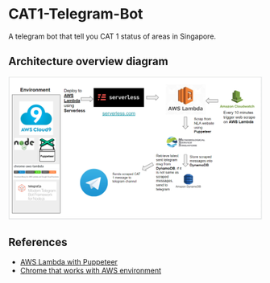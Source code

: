 # CAT1-Telegram-Bot
 A telegram bot that tell you CAT 1 status of areas in Singapore.

## Architecture overview diagram
![Image of App Architecture](/images/Architecture.PNG)

## References
* [AWS Lambda with Puppeteer](https://www.serverless.com/examples/aws-node-puppeteer)
* [Chrome that works with AWS environment](https://github.com/alixaxel/chrome-aws-lambda)

